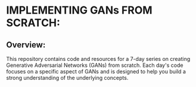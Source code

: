 # IMPLEMENTING GANs FROM SCRATCH:

## Overview:
This repository contains code and resources for a 7-day series on creating Generative Adversarial Networks (GANs) from scratch. Each day's code focuses on a specific aspect of GANs and is designed to help you build a strong understanding of the underlying concepts.



